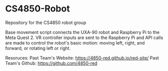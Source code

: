 # CS4850-Robot
Repository for the CS4850 robot group

Base movement script connects the UXA-90 robot and Raspberry Pi to the Meta Quest 2. VR controller inputs are sent to the Raspberry Pi and API calls are made to control the robot's basic motion: moving left, right, and forward, or rotating left or right.


Resoruces:
Past Team's Website: https://4850-red.github.io/red-site/
Past Team's Github: https://github.com/4850-red

